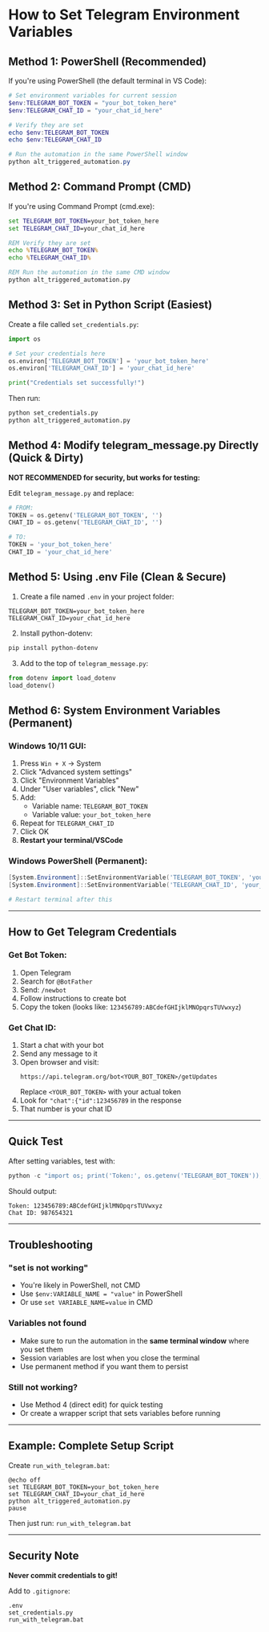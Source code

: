 # How to Set Telegram Environment Variables

## Method 1: PowerShell (Recommended)

If you're using PowerShell (the default terminal in VS Code):

```powershell
# Set environment variables for current session
$env:TELEGRAM_BOT_TOKEN = "your_bot_token_here"
$env:TELEGRAM_CHAT_ID = "your_chat_id_here"

# Verify they are set
echo $env:TELEGRAM_BOT_TOKEN
echo $env:TELEGRAM_CHAT_ID

# Run the automation in the same PowerShell window
python alt_triggered_automation.py
```

## Method 2: Command Prompt (CMD)

If you're using Command Prompt (cmd.exe):

```cmd
set TELEGRAM_BOT_TOKEN=your_bot_token_here
set TELEGRAM_CHAT_ID=your_chat_id_here

REM Verify they are set
echo %TELEGRAM_BOT_TOKEN%
echo %TELEGRAM_CHAT_ID%

REM Run the automation in the same CMD window
python alt_triggered_automation.py
```

## Method 3: Set in Python Script (Easiest)

Create a file called `set_credentials.py`:

```python
import os

# Set your credentials here
os.environ['TELEGRAM_BOT_TOKEN'] = 'your_bot_token_here'
os.environ['TELEGRAM_CHAT_ID'] = 'your_chat_id_here'

print("Credentials set successfully!")
```

Then run:
```bash
python set_credentials.py
python alt_triggered_automation.py
```

## Method 4: Modify telegram_message.py Directly (Quick & Dirty)

**NOT RECOMMENDED for security, but works for testing:**

Edit `telegram_message.py` and replace:

```python
# FROM:
TOKEN = os.getenv('TELEGRAM_BOT_TOKEN', '')
CHAT_ID = os.getenv('TELEGRAM_CHAT_ID', '')

# TO:
TOKEN = 'your_bot_token_here'
CHAT_ID = 'your_chat_id_here'
```

## Method 5: Using .env File (Clean & Secure)

1. Create a file named `.env` in your project folder:
```
TELEGRAM_BOT_TOKEN=your_bot_token_here
TELEGRAM_CHAT_ID=your_chat_id_here
```

2. Install python-dotenv:
```bash
pip install python-dotenv
```

3. Add to the top of `telegram_message.py`:
```python
from dotenv import load_dotenv
load_dotenv()
```

## Method 6: System Environment Variables (Permanent)

### Windows 10/11 GUI:
1. Press `Win + X` → System
2. Click "Advanced system settings"
3. Click "Environment Variables"
4. Under "User variables", click "New"
5. Add:
   - Variable name: `TELEGRAM_BOT_TOKEN`
   - Variable value: `your_bot_token_here`
6. Repeat for `TELEGRAM_CHAT_ID`
7. Click OK
8. **Restart your terminal/VSCode**

### Windows PowerShell (Permanent):
```powershell
[System.Environment]::SetEnvironmentVariable('TELEGRAM_BOT_TOKEN', 'your_bot_token_here', 'User')
[System.Environment]::SetEnvironmentVariable('TELEGRAM_CHAT_ID', 'your_chat_id_here', 'User')

# Restart terminal after this
```

---

## How to Get Telegram Credentials

### Get Bot Token:
1. Open Telegram
2. Search for `@BotFather`
3. Send: `/newbot`
4. Follow instructions to create bot
5. Copy the token (looks like: `123456789:ABCdefGHIjklMNOpqrsTUVwxyz`)

### Get Chat ID:
1. Start a chat with your bot
2. Send any message to it
3. Open browser and visit:
   ```
   https://api.telegram.org/bot<YOUR_BOT_TOKEN>/getUpdates
   ```
   Replace `<YOUR_BOT_TOKEN>` with your actual token
4. Look for `"chat":{"id":123456789` in the response
5. That number is your chat ID

---

## Quick Test

After setting variables, test with:

```python
python -c "import os; print('Token:', os.getenv('TELEGRAM_BOT_TOKEN')); print('Chat ID:', os.getenv('TELEGRAM_CHAT_ID'))"
```

Should output:
```
Token: 123456789:ABCdefGHIjklMNOpqrsTUVwxyz
Chat ID: 987654321
```

---

## Troubleshooting

### "set is not working"
- You're likely in PowerShell, not CMD
- Use `$env:VARIABLE_NAME = "value"` in PowerShell
- Or use `set VARIABLE_NAME=value` in CMD

### Variables not found
- Make sure to run the automation in the **same terminal window** where you set them
- Session variables are lost when you close the terminal
- Use permanent method if you want them to persist

### Still not working?
- Use Method 4 (direct edit) for quick testing
- Or create a wrapper script that sets variables before running

---

## Example: Complete Setup Script

Create `run_with_telegram.bat`:

```batch
@echo off
set TELEGRAM_BOT_TOKEN=your_bot_token_here
set TELEGRAM_CHAT_ID=your_chat_id_here
python alt_triggered_automation.py
pause
```

Then just run: `run_with_telegram.bat`

---

## Security Note

**Never commit credentials to git!**

Add to `.gitignore`:
```
.env
set_credentials.py
run_with_telegram.bat
```
